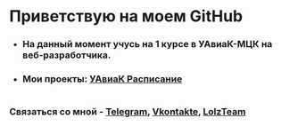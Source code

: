 # Приветствую на моем GitHub

- ### На данный момент учусь на 1 курсе в УАвиаК-МЦК на веб-разработчика.
- ### Мои проекты: [УАвиаК Расписание](https://t.me/UaviakTimetableBot)
#
### Связаться со мной - [Telegram](https://t.me/yaOwner), [Vkontakte](https://vk.com/man_ll_0), [LolzTeam](https://zelenka.guru/members/3583686/)


